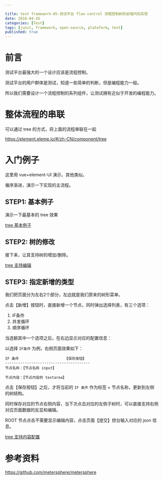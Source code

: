 ```yaml
---

title: test framework-05-测试平台 flow control 流程控制树形前端代码实现
date: 2016-04-26
categories: [Test]
tags: [junit, framework, open-source, plateform, test]
published: true
---
```


# 前言

测试平台最强大的一个设计应该是流程控制。

测试平台的用户群体是测试，知道一些简单的判断，但是编程能力一般。

所以我们需要设计一个流程控制的系列组件，让测试拥有近似于开发的编程能力。

# 整体流程的串联

可以通过 tree 的方式，将上面的流程串联在一起

https://element.eleme.io/#/zh-CN/component/tree

# 入门例子

这里用 vue+element-UI 演示，其他类似。

循序渐进，演示一下实现的主流程。

## STEP1: 基本例子

演示一下最基本的 tree 效果

[tree 基本例子](https://houbb.github.io/tools/test-plateform/01-basic.html)

## STEP2: 树的修改

接下来，让其支持树的增加/删除。

[tree 支持编辑](https://houbb.github.io/tools/test-plateform/02-edit.html)

## STEP3: 指定新增的类型

我们把页面分为左右2个部分，左边就是我们原来的树形菜单。

点击【新增】按钮时，直接新增一个节点，同时弹出选择列表，有三个选项：

1. IF条件
2. 并发循环
3. 顺序循环

当选额其中一个选项之后，在右边显示对应的配置信息：

以选择 `IF条件` 为例，右侧页面效果如下：

```
IF 条件                     【保存按钮】
---------------------------------------
节点名称：【节点名称 input】

节点内容：【节点内容的 textarea】
```

点击【保存按钮】之后，才将当前的 `IF 条件` 作为标签 + 节点名称，更新到左侧的树结构。

同时保存对应的节点右侧内容，当下次点击对应的左侧子树时，可以直接支持右侧对应页面数据的反显和编辑。

ROOT 节点点击不需要显示编辑内容，点击页面【提交】控台输入对应的 json 信息。

[tree 支持内容配置](https://houbb.github.io/tools/test-plateform/03-config.html)

# 参考资料

https://github.com/metersphere/metersphere

